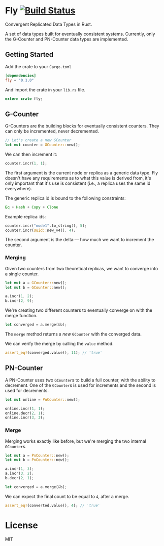 # Fly [![Build Status](https://travis-ci.org/thehydroimpulse/fly.svg)](https://travis-ci.org/thehydroimpulse/fly)

Convergent Replicated Data Types in Rust.

A set of data types built for eventually consistent systems. Currently, only the G-Counter and PN-Counter data types are implemented.

## Getting Started

Add the crate to your `Cargo.toml`

```toml
[dependencies]
fly = "0.1.0"
```

And import the crate in your `lib.rs` file.

```rust
extern crate fly;
```

## G-Counter

G-Counters are the building blocks for eventually consistent counters. They can only be incremented, never decremented.

```rust
// Let's create a new GCounter
let mut counter = GCounter::new();
```

We can then increment it:

```rust
counter.incr(1, 1);
```

The first argument is the current node or replica as a generic data type. Fly doesn't have any requirements as to what this value is derived from, it's only important that it's use is consistent (i.e., a replica uses the same id everywhere).

The generic replica id is bound to the following constraints:

```rust
Eq + Hash + Copy + Clone
```

Example replica ids:

```rust
counter.incr("node1".to_string(), 5);
counter.incr(Uuid::new_v4(), 4);
```

The second argument is the delta &mdash; how much we want to increment the counter.

### Merging

Given two counters from two theoretical replicas, we want to converge into a single counter.

```rust
let mut a = GCounter::new();
let mut b = GCounter::new();

a.incr(1, 2);
b.incr(2, 9);
```

We're creating two different counters to eventually converge on with the merge function.

```rust
let converged = a.merge(&b);
```

The `merge` method returns a *new* `GCounter` with the converged data.

We can verify the merge by calling the `value` method.

```rust
assert_eq!(converged.value(), 11); // 'true'
```

## PN-Counter

A PN-Counter uses two `GCounter`s to build a full counter, with the ability to decrement. One of the `GCounter`s is used for increments and the second is used for decrements.

```rust
let mut online = PnCounter::new();

online.incr(1, 1);
online.decr(2, 1);
online.incr(3, 3);
```

### Merge

Merging works exactly like before, but we're merging the two internal `GCounter`s.

```rust
let mut a = PnCounter::new();
let mut b = PnCounter::new();

a.incr(1, 3);
a.incr(3, 2);
b.decr(2, 1);

let converged = a.merge(&b);
```

We can expect the final count to be equal to `4`, after a merge.

```rust
assert_eq!(converted.value(), 4); // 'true'
```

# License

MIT
